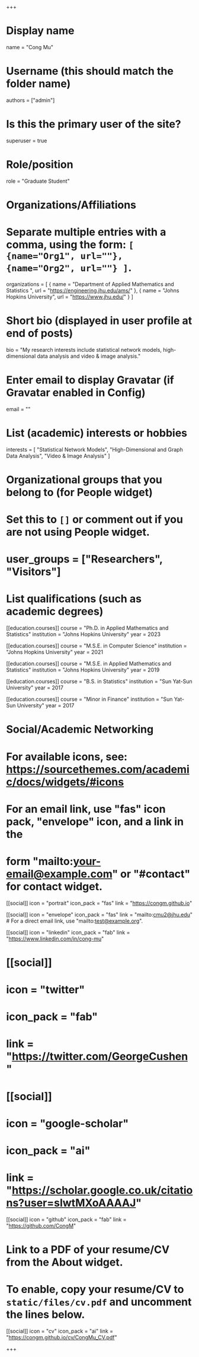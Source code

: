 +++
# Display name
name = "Cong Mu"

# Username (this should match the folder name)
authors = ["admin"]

# Is this the primary user of the site?
superuser = true

# Role/position
role = "Graduate Student"

# Organizations/Affiliations
#   Separate multiple entries with a comma, using the form: `[ {name="Org1", url=""}, {name="Org2", url=""} ]`.
organizations = [ { name = "Department of Applied Mathematics and Statistics ", url = "https://engineering.jhu.edu/ams/" },
                  { name = "Johns Hopkins University", url = "https://www.jhu.edu/" } ]

# Short bio (displayed in user profile at end of posts)
bio = "My research interests include statistical network models, high-dimensional data analysis and video & image analysis."

# Enter email to display Gravatar (if Gravatar enabled in Config)
email = ""

# List (academic) interests or hobbies
interests = [
  "Statistical Network Models",
  "High-Dimensional and Graph Data Analysis",
  "Video & Image Analysis"
]

# Organizational groups that you belong to (for People widget)
#   Set this to `[]` or comment out if you are not using People widget.
# user_groups = ["Researchers", "Visitors"]

# List qualifications (such as academic degrees)
[[education.courses]]
  course = "Ph.D. in Applied Mathematics and Statistics"
  institution = "Johns Hopkins University"
  year = 2023
  
[[education.courses]]
  course = "M.S.E. in Computer Science"
  institution = "Johns Hopkins University"
  year = 2021

[[education.courses]]
  course = "M.S.E. in Applied Mathematics and Statistics"
  institution = "Johns Hopkins University"
  year = 2019

[[education.courses]]
  course = "B.S. in Statistics"
  institution = "Sun Yat-Sun University"
  year = 2017
  
[[education.courses]]
  course = "Minor in Finance"
  institution = "Sun Yat-Sun University"
  year = 2017

# Social/Academic Networking
# For available icons, see: https://sourcethemes.com/academic/docs/widgets/#icons
#   For an email link, use "fas" icon pack, "envelope" icon, and a link in the
#   form "mailto:your-email@example.com" or "#contact" for contact widget.

[[social]]
  icon = "portrait"
  icon_pack = "fas"
  link = "https://congm.github.io"  


[[social]]
  icon = "envelope"
  icon_pack = "fas"
  link = "mailto:cmu2@jhu.edu"  # For a direct email link, use "mailto:test@example.org".

[[social]]
  icon = "linkedin"
  icon_pack = "fab"
  link = "https://www.linkedin.com/in/cong-mu"  

# [[social]]
#  icon = "twitter"
#  icon_pack = "fab"
#  link = "https://twitter.com/GeorgeCushen"

# [[social]]
#  icon = "google-scholar"
#  icon_pack = "ai"
#  link = "https://scholar.google.co.uk/citations?user=sIwtMXoAAAAJ"

[[social]]
  icon = "github"
  icon_pack = "fab"
  link = "https://github.com/CongM"

# Link to a PDF of your resume/CV from the About widget.
# To enable, copy your resume/CV to `static/files/cv.pdf` and uncomment the lines below.
[[social]]
  icon = "cv"
  icon_pack = "ai"
  link = "https://congm.github.io/cv/CongMu_CV.pdf"

+++

